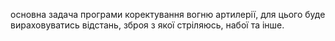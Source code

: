 основна задача програми коректування вогню артилерії, для цього буде вираховуватись відстань, зброя з якої стріляюсь, набої та інше. 